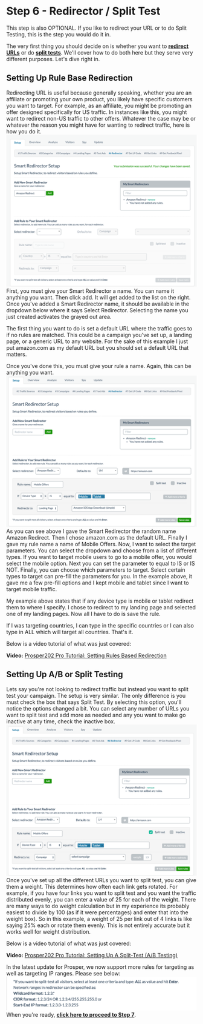 # Step 6 - Redirector / Split Test

This step is also OPTIONAL. If you like to redirect your URL or to do Split Testing, this is the step you would do it in.

The very first thing you should decide on is whether you want to **[redirect URLs](07-step-6.md#section-setting-up-rule-base-redirection)** or do **[split tests](07-step-6.md#section-setting-up-a-b-or-split-testing)**. We'll cover how to do both here but they serve very different purposes. Let's dive right in.

## Setting Up Rule Base Redirection

Redirecting URL is useful because generally speaking, whether you are an affiliate or promoting your own product, you likely have specific customers you want to target. For example, as an affiliate, you might be promoting an offer designed specifically for US traffic. In instances like this, you might want to redirect non-US traffic to other offers. Whatever the case may be or whatever the reason you might have for wanting to redirect traffic, here is how you do it.
![Screen Shot 2015-12-07 at 2.45.21 PM.png](../images/step-6-1.png)
First, you must give your Smart Redirector a name. You can name it anything you want. Then click add. It will get added to the list on the right. Once you've added a Smart Redirector name, it should be available in the dropdown below where it says Select Redirector. Selecting the name you just created activates the grayed out area.

The first thing you want to do is set a default URL where the traffic goes to if no rules are matched. This could be a campaign you've set up, a landing page, or a generic URL to any website. For the sake of this example I just put amazon.com as my default URL but you should set a default URL that matters.

Once you've done this, you must give your rule a name. Again, this can be anything you want.
![Screen Shot 2015-12-07 at 2.50.59 PM.png](../images/step-6-2.png)
As you can see above I gave the Smart Redirector the random name Amazon Redirect. Then I chose amazon.com as the default URL. Finally I gave my rule name a name of Mobile Offers. Now, I want to select the target parameters. You can select the dropdown and choose from a list of different types. If you want to target mobile users to go to a mobile offer, you would select the mobile option. Next you can set the parameter to equal to IS or IS NOT. Finally, you can choose which parameters to target. Select certain types to target can pre-fill the parameters for you. In the example above, it gave me a few pre-fill options and I kept mobile and tablet since I want to target mobile traffic. 

My example above states that if any device type is mobile or tablet redirect them to where I specify. I chose to redirect to my landing page and selected one of my landing pages. Now all I have to do is save the rule.

If I was targeting countries, I can type in the specific countries or I can also type in ALL which will target all countries. That's it.

Below is a video tutorial of what was just covered:

**Video:** [Prosper202 Pro Tutorial: Setting Rules Based Redirection](https://www.youtube.com/watch?v=f_lSpq_Sme0&feature=youtu.be)

## Setting Up A/B or Split Testing

Lets say you're not looking to redirect traffic but instead you want to split test your campaign. The setup is very similar. The only difference is you must check the box that says Split Test.
By selecting this option, you'll notice the options changed a bit. You can select any number of URLs you want to split test and add more as needed and any you want to make go inactive at any time, check the inactive box.
![Screen Shot 2015-12-07 at 2.54.22 PM.png](../images/step-6-3.png)
Once you've set up all the different URLs you want to split test, you can give them a weight. This determines how often each link gets rotated. For example, if you have four links you want to split test and you want the traffic distributed evenly, you can enter a value of 25 for each of the weight. There are many ways to do weight calculation but in my experience its probably easiest to divide by 100 (as if it were percentages) and enter that into the weight box). So in this example, a weight of 25 per link out of 4 links is like saying 25% each or rotate them evenly. This is not entirely accurate but it works well for weight distribution.

Below is a video tutorial of what was just covered:

**Video:** [Prosper202 Pro Tutorial: Setting Up A Split-Test (A/B Testing)](https://www.youtube.com/watch?v=QTc0wvDEfeE&feature=youtu.be)

In the latest update for Prosper, we now support more rules for targeting as well as targeting IP ranges. Please see below:
![Screen Shot 2016-04-12 at 4.07.17 PM.png](../images/step-6-4.png)
When you're ready, **[click here to proceed to Step 7](08-step-7.md)**.
